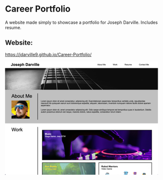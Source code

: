 # Career Portfolio

A website made simply to showcase a portfolio for Joseph Darville.
Includes resume.

## Website:

https://jdarville9.github.io/Career-Portfolio/

![Alt text](./assets/images/Screen%20Shot%202022-05-01%20at%208.40.14%20PM.png)